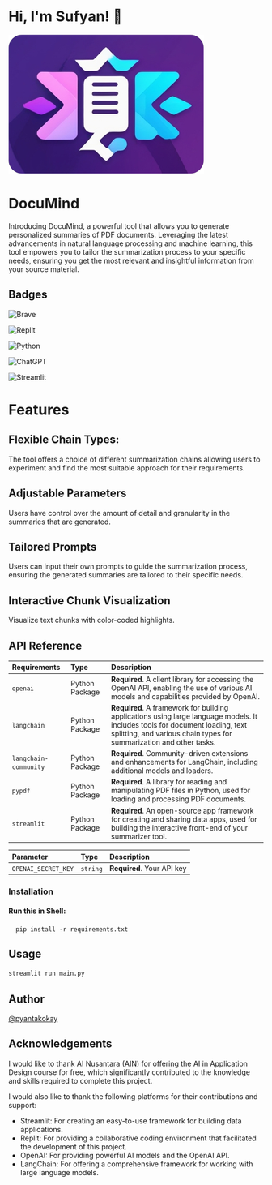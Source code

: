 
# Hi, I'm Sufyan! 👋


![Logo](SmallLogo.png)


# DocuMind

Introducing DocuMind, a powerful tool that allows you to generate personalized summaries of PDF documents. Leveraging the latest advancements in natural language processing and machine learning, this tool empowers you to tailor the summarization process to your specific needs, ensuring you get the most relevant and insightful information from your source material.


## Badges

![Brave](https://img.shields.io/badge/Brave-FB542B?style=for-the-badge&logo=Brave&logoColor=white)

![Replit](https://img.shields.io/badge/Replit-DD1200?style=for-the-badge&logo=Replit&logoColor=white)

![Python](https://img.shields.io/badge/python-3670A0?style=for-the-badge&logo=python&logoColor=ffdd54)

![ChatGPT](https://img.shields.io/badge/chatGPT-74aa9c?style=for-the-badge&logo=openai&logoColor=white)

![Streamlit](https://img.shields.io/badge/Streamlit-0.89.0-brightgreen)

# Features

## Flexible Chain Types:
The tool offers a choice of different summarization chains allowing users to experiment and find the most suitable approach for their requirements.

## Adjustable Parameters
Users have control over the amount of detail and granularity in the summaries that are generated.

## Tailored Prompts
Users can input their own prompts to guide the summarization process, ensuring the generated summaries are tailored to their specific needs.

## Interactive Chunk Visualization
Visualize text chunks with color-coded highlights.

## API Reference

| Requirements | Type     | Description                       |
| :-------- | :------- | :-------------------------------- |
| `openai`      | Python Package | **Required**. A client library for accessing the OpenAI API, enabling the use of various AI models and capabilities provided by OpenAI. |
| `langchain`      | Python Package | **Required**. A framework for building applications using large language models. It includes tools for document loading, text splitting, and various chain types for summarization and other tasks. |
| `langchain-community`      | Python Package | **Required**. Community-driven extensions and enhancements for LangChain, including additional models and loaders. |
| `pypdf`      | Python Package | **Required**. A library for reading and manipulating PDF files in Python, used for loading and processing PDF documents. |
| `streamlit`      | Python Package | **Required**. An open-source app framework for creating and sharing data apps, used for building the interactive front-end of your summarizer tool. |


| Parameter | Type     | Description                |
| :-------- | :------- | :------------------------- |
| `OPENAI_SECRET_KEY` | `string` | **Required**. Your API key |

### Installation
#### Run this in Shell:
```http
  pip install -r requirements.txt
```





## Usage

```python
streamlit run main.py

```


## Author

[@pyantakokay](https://github.com/pyantakokay)


## Acknowledgements

I would like to thank AI Nusantara (AIN) for offering the AI in Application Design course for free, which significantly contributed to the knowledge and skills required to complete this project.


I would also like to thank the following platforms for their contributions and support:

- Streamlit: For creating an easy-to-use framework for building data applications.
- Replit: For providing a collaborative coding environment that facilitated the development of this project.
- OpenAI: For providing powerful AI models and the OpenAI API.
- LangChain: For offering a comprehensive framework for working with large language models.

